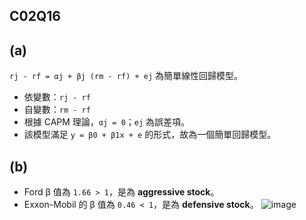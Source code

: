 ## C02Q16
## (a)

`rj - rf = αj + βj (rm - rf) + ej` 為簡單線性回歸模型。

- 依變數：`rj - rf`
- 自變數：`rm - rf`
- 根據 CAPM 理論，`αj = 0`；`ej` 為誤差項。
- 該模型滿足 `y = β0 + β1x + e` 的形式，故為一個簡單回歸模型。

## (b)

- Ford β 值為 `1.66 > 1`，是為 **aggressive stock**。
- Exxon-Mobil 的 β 值為 `0.46 < 1`，是為 **defensive stock**。
![image](https://github.com/user-attachments/assets/ae2590f8-ac0d-4566-bc40-05880ed4b20a)
